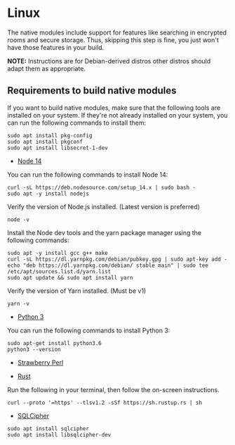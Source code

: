 # Linux

The native modules include support for features like searching in encrypted rooms and secure storage.
Thus, skipping this step is fine, you just won't have those features in your build.

**NOTE:** Instructions are for Debian-derived distros other distros should adapt them as appropriate.
## Requirements to build native modules

If you want to build native modules, make sure that the following tools are installed on your system.
If they're not already installed on your system, you can run the following commands to install them:
```
sudo apt install pkg-config 
sudo apt install pkgconf 
sudo apt install libsecret-1-dev 
```

- [Node 14](https://nodejs.org)

You can run the following commands to install Node 14:
```
curl -sL https://deb.nodesource.com/setup_14.x | sudo bash -
sudo apt -y install nodejs
```

Verify the version of Node.js installed. (Latest version is preferred)
```
node -v
```

Install the Node dev tools and the yarn package manager using the following commands:
```
sudo apt -y install gcc g++ make
curl -sL https://dl.yarnpkg.com/debian/pubkey.gpg | sudo apt-key add -
echo "deb https://dl.yarnpkg.com/debian/ stable main" | sudo tee /etc/apt/sources.list.d/yarn.list
sudo apt update && sudo apt install yarn
```

Verify the version of Yarn installed. (Must be v1)
```
yarn -v
```

- [Python 3](https://www.python.org/downloads/)

You can run the following commands to install Python 3:
```
sudo apt-get install python3.6
python3 --version
```

- [Strawberry Perl](https://strawberryperl.com/)

- [Rust](https://rustup.rs/)

Run the following in your terminal, then follow the on-screen instructions.
```
curl --proto '=https' --tlsv1.2 -sSf https://sh.rustup.rs | sh
```

- [SQLCipher](https://www.zetetic.net/sqlcipher/)
```
sudo apt install sqlcipher
sudo apt install libsqlcipher-dev
```


